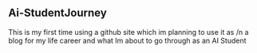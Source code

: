  ## Ai-StudentJourney
 
 This is my first time using a github site which im planning to use it as 
 /n a blog for my life career and what Im about to go through as an AI Student
